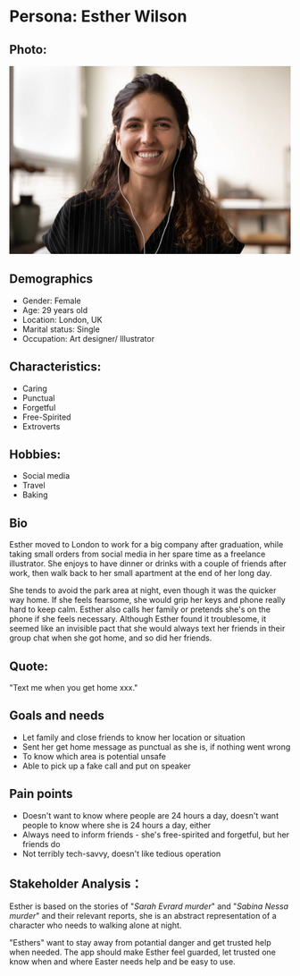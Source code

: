 # Persona: Esther Wilson



## Photo:

![Persona Esther](../img/PersonaEsther.jpg "PersonaEsther") 



## Demographics

- Gender: Female
- Age: 29 years old
- Location: London, UK
- Marital status: Single
- Occupation: Art designer/ Illustrator



## Characteristics:

- Caring
- Punctual
- Forgetful
- Free-Spirited
- Extroverts



## Hobbies:

- Social media
- Travel
- Baking



## Bio

Esther moved to London to work for a big company after graduation, while taking small orders from social media in her spare time as a freelance illustrator. She enjoys to have dinner or drinks with a couple of friends after work, then walk back to her small apartment at the end of her long day. 

She tends to avoid the park area at night, even though it was the quicker way home. If she feels fearsome, she would grip her keys and phone really hard to keep calm. Esther also calls her family or pretends she's on the phone if she feels necessary. Although Esther found it troublesome, it seemed like an invisible pact that she would always text her friends in their group chat when she got home, and so did her friends.



## Quote:

"Text me when you get home xxx."



## Goals and needs

- Let family and close friends to know her location or situation
- Sent her get home message as punctual as she is, if nothing went wrong
- To know which area is potential unsafe
- Able to pick up a fake call and put on speaker



## Pain points

- Doesn't want to know where people are 24 hours a day, doesn't want people to know where she is 24 hours a day, either
- Always need to inform friends - she's free-spirited and forgetful, but her friends do
- Not terribly tech-savvy, doesn't like tedious operation



## Stakeholder Analysis：

Esther is based on the stories of "*Sarah Evrard murder*" and "*Sabina Nessa murder*" and their relevant reports,  she is an abstract representation of a character who needs to walking alone at night. 

"Esthers" want to stay away from potantial danger and get trusted help when needed. The app should make Esther feel guarded, let trusted one know when and where Easter needs help and be easy to use.
